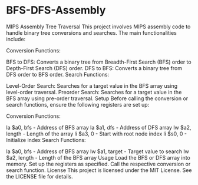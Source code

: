 # BFS-DFS-Assembly
MIPS Assembly Tree Traversal
This project involves MIPS assembly code to handle binary tree conversions and searches. The main functionalities include:

Conversion Functions:

BFS to DFS: Converts a binary tree from Breadth-First Search (BFS) order to Depth-First Search (DFS) order.
DFS to BFS: Converts a binary tree from DFS order to BFS order.
Search Functions:

Level-Order Search: Searches for a target value in the BFS array using level-order traversal.
Preorder Search: Searches for a target value in the BFS array using pre-order traversal.
Setup
Before calling the conversion or search functions, ensure the following registers are set up:

Conversion Functions:

la $a0, bfs - Address of BFS array
la $a1, dfs - Address of DFS array
lw $a2, length - Length of the array
li $a3, 0 - Start with root node index
li $s0, 0 - Initialize index
Search Functions:

la $a0, bfs - Address of BFS array
lw $a1, target - Target value to search
lw $a2, length - Length of the BFS array
Usage
Load the BFS or DFS array into memory.
Set up the registers as specified.
Call the respective conversion or search function.
License
This project is licensed under the MIT License. See the LICENSE file for details.

